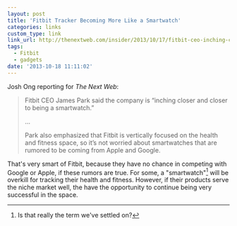 ```yaml
---
layout: post
title: 'Fitbit Tracker Becoming More Like a Smartwatch'
categories: links
custom_type: link
link_url: http://thenextweb.com/insider/2013/10/17/fitbit-ceo-inching-closer-closer-smart-watch/
tags:
  - Fitbit
  - gadgets
date: '2013-10-18 11:11:02'
---
```

 Josh Ong reporting for *The Next Web*:
 
>Fitbit CEO James Park said the company is “inching closer and closer to being a smartwatch.”
>
>…
>
>Park also emphasized that Fitbit is vertically focused on the health and fitness space, so it’s not worried about smartwatches that are rumored to be coming from Apple and Google.

That's very smart of Fitbit, because they have no chance in competing with Google or Apple, if these rumors are true. For some, a "smartwatch"[^1] will be overkill for tracking their health and fitness. However, if their products serve the niche market well, the have the opportunity to continue being very successful in the space.

[^1]: Is that really the term we've settled on?